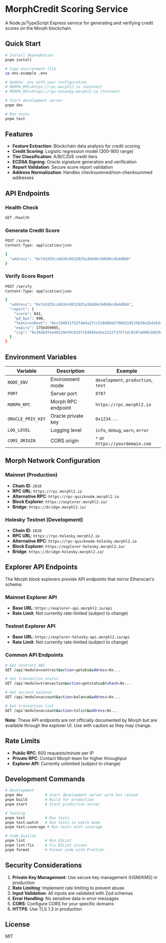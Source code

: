# MorphCredit Scoring Service

A Node.js/TypeScript Express service for generating and verifying credit scores on the Morph blockchain.

## Quick Start

```bash
# Install dependencies
pnpm install

# Copy environment file
cp env.example .env

# Update .env with your configuration
# MORPH_RPC=https://rpc.morphl2.io (mainnet)
# MORPH_RPC=https://rpc-holesky.morphl2.io (testnet)

# Start development server
pnpm dev

# Run tests
pnpm test
```

## Features

- **Feature Extraction**: Blockchain data analysis for credit scoring
- **Credit Scoring**: Logistic regression model (300-900 range)
- **Tier Classification**: A/B/C/D/E credit tiers
- **ECDSA Signing**: Oracle signature generation and verification
- **Report Validation**: Secure score report validation
- **Address Normalization**: Handles checksummed/non-checksummed addresses

## API Endpoints

### Health Check
```bash
GET /health
```

### Generate Credit Score
```bash
POST /score
Content-Type: application/json

{
  "address": "0x742d35cc6634c0532925a3b8d4c9db96c4b4d8b6"
}
```

### Verify Score Report
```bash
POST /verify
Content-Type: application/json

{
  "address": "0x742d35cc6634c0532925a3b8d4c9db96c4b4d8b6",
  "report": {
    "score": 841,
    "pd_bps": 990,
    "featuresRoot": "0xc194031f52f464a27cc518d89e5790d319525830a1b4164c71ad474d8cb65a0f",
    "expiry": 1756459905,
    "sig": "0x36db97ea49229e59cb297184d45e2ee2222f375714c8167ab08cb029e492a35242b1142f140dcac866c1e16dd84ae34ece63c4b0428dc5967f76d2cc89d784071c"
  }
}
```

## Environment Variables

| Variable | Description | Example |
|----------|-------------|---------|
| `NODE_ENV` | Environment mode | `development`, `production`, `test` |
| `PORT` | Server port | `8787` |
| `MORPH_RPC` | Morph RPC endpoint | `https://rpc.morphl2.io` |
| `ORACLE_PRIV_KEY` | Oracle private key | `0x1234...` |
| `LOG_LEVEL` | Logging level | `info`, `debug`, `warn`, `error` |
| `CORS_ORIGIN` | CORS origin | `*` or `https://yourdomain.com` |

## Morph Network Configuration

### Mainnet (Production)
- **Chain ID**: `2818`
- **RPC URL**: `https://rpc.morphl2.io`
- **Alternative RPC**: `https://rpc-quicknode.morphl2.io`
- **Block Explorer**: `https://explorer.morphl2.io/`
- **Bridge**: `https://bridge.morphl2.io/`

### Holesky Testnet (Development)
- **Chain ID**: `2810`
- **RPC URL**: `https://rpc-holesky.morphl2.io`
- **Alternative RPC**: `https://rpc-quicknode-holesky.morphl2.io`
- **Block Explorer**: `https://explorer-holesky.morphl2.io/`
- **Bridge**: `https://bridge-holesky.morphl2.io/`

## Explorer API Endpoints

The Morph block explorers provide API endpoints that mirror Etherscan's schema:

### Mainnet Explorer API
- **Base URL**: `https://explorer-api.morphl2.io/api`
- **Rate Limit**: Not currently rate-limited (subject to change)

### Testnet Explorer API
- **Base URL**: `https://explorer-holesky-api.morphl2.io/api`
- **Rate Limit**: Not currently rate-limited (subject to change)

### Common API Endpoints
```bash
# Get contract ABI
GET /api?module=contract&action=getabi&address=0x...

# Get transaction status
GET /api?module=transaction&action=getstatus&txhash=0x...

# Get account balance
GET /api?module=account&action=balance&address=0x...

# Get transaction list
GET /api?module=account&action=txlist&address=0x...
```

**Note**: These API endpoints are not officially documented by Morph but are available through the explorer UI. Use with caution as they may change.

## Rate Limits

- **Public RPC**: 600 requests/minute per IP
- **Private RPC**: Contact Morph team for higher throughput
- **Explorer API**: Currently unlimited (subject to change)

## Development Commands

```bash
# Development
pnpm dev          # Start development server with hot reload
pnpm build        # Build for production
pnpm start        # Start production server

# Testing
pnpm test         # Run tests
pnpm test:watch   # Run tests in watch mode
pnpm test:coverage # Run tests with coverage

# Code Quality
pnpm lint         # Run ESLint
pnpm lint:fix     # Fix ESLint issues
pnpm format       # Format code with Prettier
```

## Security Considerations

1. **Private Key Management**: Use secure key management (HSM/KMS) in production
2. **Rate Limiting**: Implement rate limiting to prevent abuse
3. **Input Validation**: All inputs are validated with Zod schemas
4. **Error Handling**: No sensitive data in error messages
5. **CORS**: Configure CORS for your specific domains
6. **HTTPS**: Use TLS 1.3 in production

## License

MIT 